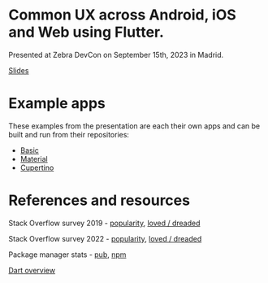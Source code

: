 # Common UX across Android, iOS and Web using Flutter.

Presented at Zebra DevCon on September 15th, 2023 in Madrid.

[Slides](TODO:)

# Example apps

These examples from the presentation are each their own apps and can be built and run from their repositories:

- [Basic](/basic)
- [Material](/material)
- [Cupertino](/cupertino)

# References and resources

Stack Overflow survey 2019 - [popularity](https://insights.stackoverflow.com/survey/2019#technology-_-other-frameworks-libraries-and-tools),
[loved / dreaded](https://insights.stackoverflow.com/survey/2019#most-loved-dreaded-and-wanted)

Stack Overflow survey 2022 - [popularity](https://survey.stackoverflow.co/2022/#section-most-popular-technologies-other-frameworks-and-libraries),
[loved / dreaded](https://insights.stackoverflow.com/survey/2021#section-most-loved-dreaded-and-wanted-other-frameworks-and-libraries)

Package manager stats - [pub](https://libraries.io/pub), [npm](https://libraries.io/npm)

[Dart overview](https://dart.dev/overview)
